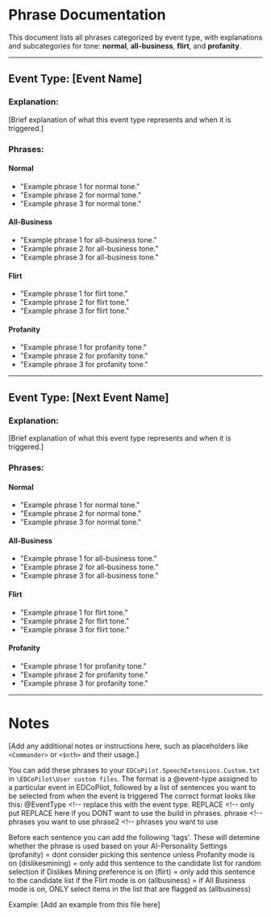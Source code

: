 # Phrase Documentation

This document lists all phrases categorized by event type, with explanations and subcategories for tone: **normal**, **all-business**, **flirt**, and **profanity**.

---

## Event Type: [Event Name]

### Explanation:
[Brief explanation of what this event type represents and when it is triggered.]

### Phrases:

#### **Normal**
- "Example phrase 1 for normal tone."
- "Example phrase 2 for normal tone."
- "Example phrase 3 for normal tone."

#### **All-Business**
- "Example phrase 1 for all-business tone."
- "Example phrase 2 for all-business tone."
- "Example phrase 3 for all-business tone."

#### **Flirt**
- "Example phrase 1 for flirt tone."
- "Example phrase 2 for flirt tone."
- "Example phrase 3 for flirt tone."

#### **Profanity**
- "Example phrase 1 for profanity tone."
- "Example phrase 2 for profanity tone."
- "Example phrase 3 for profanity tone."

---

## Event Type: [Next Event Name]

### Explanation:
[Brief explanation of what this event type represents and when it is triggered.]

### Phrases:

#### **Normal**
- "Example phrase 1 for normal tone."
- "Example phrase 2 for normal tone."
- "Example phrase 3 for normal tone."

#### **All-Business**
- "Example phrase 1 for all-business tone."
- "Example phrase 2 for all-business tone."
- "Example phrase 3 for all-business tone."

#### **Flirt**
- "Example phrase 1 for flirt tone."
- "Example phrase 2 for flirt tone."
- "Example phrase 3 for flirt tone."

#### **Profanity**
- "Example phrase 1 for profanity tone."
- "Example phrase 2 for profanity tone."
- "Example phrase 3 for profanity tone."

---

# Notes

[Add any additional notes or instructions here, such as placeholders like `<Commander>` or `<$nth>` and their usage.]

You can add these phrases to your `EDCoPilot.SpeechExtensions.Custom.txt` in `\EDCoPilot\User custom files`.
The format is a @event-type assigned to a particular event in EDCoPilot, followed by a list of sentences you want to be selected from when the event is triggered
The correct format looks like this:
@EventType <!-- replace this with the event type.
REPLACE <!-- only put REPLACE here if you DONT want to use the build in phrases.
phrase <!-- phrases you want to use 
phrase2 <!-- phrases you want to use 

Before each sentence you can add the following 'tags'. These will detemine whether the phrase is used based on your AI-Personality Settings
(profanity) = dont consider picking this sentence unless Profanity mode is on
(dislikesmining) = only add this sentence to the candidate list for random selection if Dislikes Mining preference is on
(flirt) = only add this sentence to the candidate list if the Flirt mode is on
(allbusiness) = if All Business mode is on, ONLY select items in the list that are flagged as (allbusiness)

Example:
[Add an example from this file here]
